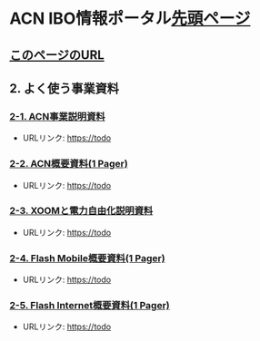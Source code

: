 # ACN IBO情報ポータル[先頭ページ](https://faq.acn.jp.net)
## [このページのURL](02_DOC.MD)

## 2. よく使う事業資料

### [2-1. ACN事業説明資料](https://todo)
* URLリンク: [https://todo](https://todo)

### [2-2. ACN概要資料(1 Pager)](https://todo)
* URLリンク: [https://todo](https://todo)

### [2-3. XOOMと電力自由化説明資料](https://todo)
* URLリンク: [https://todo](https://todo)

### [2-4. Flash Mobile概要資料(1 Pager)](https://todo)
* URLリンク: [https://todo](https://todo)

### [2-5. Flash Internet概要資料(1 Pager)](https://todo)
* URLリンク: [https://todo](https://todo)
